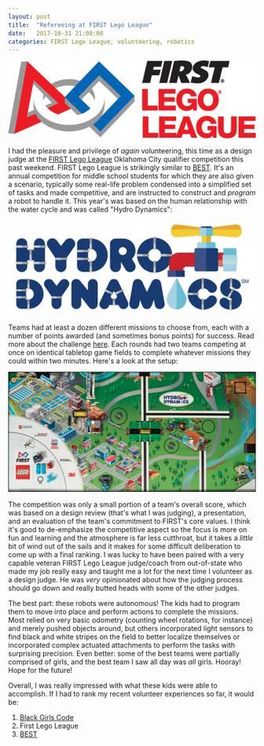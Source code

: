 ```yaml
---
layout: post
title:  "Refereeing at FIRST Lego League"
date:   2017-10-31 21:00:00 
categories: FIRST Lego League, volunteering, robotics
---
```


![FIRST Lego League Logo](https://github.com/jeremy-shannon/jeremy-shannon.github.io/blob/master/images/first_lego_league/fll_logo.gif?raw=true)

I had the pleasure and privilege of *again* volunteering, this time as a design judge at the [FIRST Lego League](http://www.firstlegoleague.org/) Oklahoma City qualifier competition this past weekend. FIRST Lego League is strikingly similar to [BEST](http://jeremyshannon.com/2017/10/31/OKBEST.html). It's an annual competition for middle school students for which they are also given a scenario, typically some real-life problem condensed into a simplified set of tasks and made competitive, and are instructed to construct and *program* a robot to handle it. This year's was based on the human relationship with the water cycle and was called "Hydro Dynamics":

![Hydro Dynamics Logo](https://github.com/jeremy-shannon/jeremy-shannon.github.io/blob/master/images/first_lego_league/hydro_dynamics_logo.jpg?raw=true)

Teams had at least a dozen different missions to choose from, each with a number of points awarded (and sometimes bonus points) for success. Read more about the challenge [here](http://www.firstlegoleague.org/challenge#block-block-19). Each rounds had two teams competing at once on identical tabletop game fields to complete whatever missions they could within two minutes. Here's a look at the setup:

![Hydro Dynamics game field](https://github.com/jeremy-shannon/jeremy-shannon.github.io/blob/master/images/first_lego_league/play_field.jpg?raw=true)

The competition was only a small portion of a team's overall score, which was based on a design review (that's what I was judging), a presentation, and an evaluation of the team's commitment to FIRST's core values. I think it's good to de-emphasize the competitive aspect so the focus is more on fun and learning and the atmosphere is far less cutthroat, but it takes a *little* bit of wind out of the sails and it makes for some difficult deliberation to come up with a final ranking. I was lucky to have been paired with a very capable veteran FIRST Lego League judge/coach from out-of-state who made my job really easy and taught me a lot for the next time I volunteer as a design judge. He was *very* opinionated about how the judging process should go down and really butted heads with some of the other judges.

The best part: these robots were autonomous! The kids had to program them to move into place and perform actions to complete the missions. Most relied on very basic odometry (counting wheel rotations, for instance) and merely pushed objects around, but others incorporated light sensors to find black and white stripes on the field to better localize themselves or incorporated complex actuated attachments to perform the tasks with surprising precision. Even better: some of the best teams were partially comprised of girls, and the best team I saw all day was *all* girls. Hooray! Hope for the future!

Overall, I was really impressed with what these kids were able to accomplish. If I had to rank my recent volunteer experiences so far, it would be:

1. [Black Girls Code](http://jeremyshannon.com/2017/05/26/BGC-Robot-Expo.html)
2. First Lego League
3. [BEST](http://jeremyshannon.com/2017/10/31/OKBEST.html)
